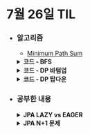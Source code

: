 # 7월 26일 TIL

* ### 알고리즘
    * [Minimum Path Sum](https://leetcode.com/problems/minimum-path-sum/)
    <details>
      <summary><strong>코드 - BFS</strong></summary>

     ```java

        import java.util.*;

        class Solution {
            public int minPathSum(int[][] grid) {
                return bfs(grid);
            }

            private static int bfs(final int[][] grid){
                Queue<int[]> que = new ArrayDeque<>();
                int n = grid.length, m = grid[0].length;

                int[][] dp = new int[n][m];
                for(int i=0 ; i<n ; i++){
                    Arrays.fill(dp[i], Integer.MAX_VALUE);
                }

                final int[] dy = {1,0}, dx = {0,1};
                dp[0][0] = grid[0][0];

                que.add(new int[]{0, 0, grid[0][0]});

                while(!que.isEmpty()){
                    int[] cur = que.poll();

                    int y = cur[0], x = cur[1], total = cur[2];

                    for(int i=0 ; i<2 ; i++){
                        int ny = y + dy[i], nx = x + dx[i];

                        if(0 > ny || ny >= n || 0 > nx || nx >= m 
                        || dp[ny][nx] <= total + grid[ny][nx])continue;

                        dp[ny][nx] = total + grid[ny][nx];
                        que.add(new int[]{ny, nx, dp[ny][nx]});
                    }
                }

                return dp[n - 1][m - 1];
            }
        }

    ```
    
    </details>

    <details>
    <summary><strong>코드 - DP 바텀업</strong></summary>

    ```java
            
        import java.util.*;

        class Solution {
            public int minPathSum(int[][] grid) {
                int n = grid.length, m = grid[0].length;

                int[][] dp = new int[n + 1][m + 1];

                for(int i=0 ; i<=n ; i++){
                    Arrays.fill(dp[i], 1000_000);
                }

                dp[0][1] = dp[1][0] = 0;

                for(int i=0 ; i<n ; i++){
                    for(int j=0 ; j<m ; j++){
                        dp[i + 1][j + 1] = Math.min(dp[i][j + 1], dp[i + 1][j]) + grid[i][j];
                    }
                }

                return dp[n][m];
            }
        }

    ```

    </details>

    <details>
    <summary><strong>코드 - DP 탑다운</strong></summary>

    * 탑다운 방식으로 재귀를 하면 불필요한 연산을 제외할 수 있어서 바텀업 방식보다 더 효율적이다. [참고 코드](https://leetcode.com/problems/minimum-path-sum/solutions/5157451/simple-java-code-0-ms-beats-100/)

    ```java
            
        import java.util.*;

        class Solution {
            public int minPathSum(int[][] grid) {
                int n = grid.length, m = grid[0].length;

                int[][] dp = new int[n][m];

                return findMinimumPathSum(grid, dp, n - 1, m - 1);
            }

            private int findMinimumPathSum(final int[][] grid, int[][] dp, int y, int x){
                if(y == 0 && x == 0)return grid[y][x];
                if(y < 0 || x < 0)return Integer.MAX_VALUE;
                if(dp[y][x] != 0)return dp[y][x];
                return dp[y][x] = grid[y][x] + Math.min(findMinimumPathSum(grid, dp, y - 1, x), findMinimumPathSum(grid, dp, y, x - 1));
            }
        }

    ```

    </details>


 * ### 공부한 내용
    <details>
    <summary><strong>JPA LAZY vs EAGER</strong></summary>

    1. **즉시 로딩(EAGER)**
       * Entity를 조회할 때 연관된 Entity도 함께 조회하는 방식이다.
       * 즉시 로딩은 JPA가 외부 조인으로 SQL문을 작성한다. 그 이유는 외래키 중 null값을 가지고 있는 레코드가 존재할 수 있기 때문이다. 내부 조인을 하게 된다면 외래키가 null인 레코드를 단순한 조회도 안되기 때문에 이것을 고려하여 기본적으로 JPA는 외부 조인을 이용한다. 하지만, 내부 조인이 성능이 더 좋기 때문에 JPA에서 @JoinColumn의 nullable 속성을 false로 설정하여 null이 없다는 것을 알리거나 매핑 어노테이션의 optional 속성을 false로 하면 내부 조인을 사용한다.

       <br/>

        > **외부 조인(Outer join)**: 두 개 이상의 테이블을 연결했을 때 데이터가 있는 테이블의 내용을 조회하는 방법이다. 다시 말해, 조건에 맞지 않아도 해당하는 행을 조회하고 싶을 때 사용한다.
        >
        > **내부 조인(Inner join)**: 두 개 이상의 테이블을 연결하여 일치하는 값을 기준으로 데이터를 조회하는 방법이다. 연결된 테이블들 간에서 일치하는 값을 가진 행만 결과를 반환한다.
        >
        > **외부 조인보다 내부 조인이 성능이 더 좋은 이유**: 내부 조인은 조건에 맞는 데이터들만 검색하기 때문에 처리해야할 데이터 양이 상대적으로 적다.

        <br/>

    2. **지연 로딩(LAZY)**
       * Entity를 조회할 때 연관된 Entity는 나중에 직접 사용할 때 조회하는 방식이다.
       * 지연로딩은 프록시 객체를 이용한다. Entity를 프록시로 조회할 때 식별자(PK) 값을 파라미터로 전달하는데 프록시 객체는 이 값을 보관하고 있다. 그래서, 연관 관계를 설정할 때, 식별자 값만 사용하기 때문에 프록시를 사용함녀 데이터베이스 접근 회수를 줄일 수 있다.
       
       > **프록시 패턴**: 프록시는 대리자라는 뜻을 가지고 있다. 이것을 이용하면 객체를 직접 참조하는 것이 아니라 해당 객체를 대신하는 객체를 통해 접근할 수 있어서 메모리에 존재하지 않아도 기본적인 정보를 참조하거나 설정할 수 있고, 실제 객체의 기능이 필요한 시점까지 객체의 생성을 미룰 수 있다.

    3. **JPA 기본 페치(Fetch) 전략**
       * @ManyToOne, @OneToOne: 즉시 로딩
       * @OneToMany, @ManyToMany: 지연 로딩
       * JPA는 기본적으로 연관된 Entity가 하나면 즉시 로딩을 하고, 컬렉션이면 지연 로딩을 사용한다. 개발에서 모든 연관 관계는 지연 로딩으로 설정하는 것을 추천한다. 어느 정도 개발 완료 단계에 왔을 때 실제 사용하는 상황을 지켜보고 꼭 필요한 곳에만 즉시 로딩을 사용하도록 최적화하면 되기 때문이다. 이것은 JPA이기에 간단하게 할 수 있지만, SQL문을 직접 이용한다고 하면 많은 SQL문과 애플리케이션 코드를 수정해야 한다.

    </details>

    <details>
    <summary><strong>JPA N+1 문제</strong></summary>
    * N+1 문제는 연관 관계에서 발생하는 문제로 연관된 Entity들을 조회할 때, 조회된 데이터 개수만큼 조회 쿼리가 추가적으로 발생한다.

    * **즉시 로딩**으로 조회할 때, 메소드를 이용해서 할 때는 join문을 이용해서 SQL문을 한 번만 보내지만, JPQL를 이용할 때는, SQL문을 여러번 보내는 문제가 발생한다.
    
    * **지연 로딩**으로 조회할 때는 JPQL로 요청하면 N+1문제가 발생하지 않지만, 컬렉션을 불러올 때, SQL문을 하나씩 보내는 문제가 발생한다.
    
    * **해결 방법**
      1. **Fetch join 사용**: JPQL로 join fetch을 이용해서 하나의 쿼리를 이용해서 데이터를 조회한다. 하지만, fetch조인을 이용하면 LAZY로 설정된 연관된 Entity도 가져오게 되고, 페이징 쿼리를 사용할 수 없다는 단점이 있다.
      
      2. **@EntityGraph**: @EntityGraph의 attributePaths에 쿼리 수행시 바로 가져올 필드명을 지정하면 LAZY가 아닌 EAGER로 조회한다.JPQL과 함께 사용한다.
     
      > **Fetch join과 @EntityGraph 사용시 주의점**
      > 둘다 카테시안 곱이 발생하여 A객체의 수만큼 B가 중복으로 데이터가 존재할 수 있으니 distinct를 사용하는 등 중복을 제거해야 한다.
      
      3. **@BatchSize**: @BatchSize 어노테이션을 사용하면 지정한 size만큼 SQL문의 IN 절을 사용해서 조회한다.

      4. **@Fetch(FetchMode.SUBSELECT)**: 이 방법은 하나의 쿼리로 해결하는 것이 아니라 두 개의 쿼리를 이용해서 해결한다. Target Entity를 조회하는 쿼리를 그대로 실행하고 연관된 Entity를 조회할 때 서브 쿼리로 함께 조회하는 방식이다. 하지만, In subquery로 동작하기 때문에 MySQL에서는 느리다. 그 이유는 서브쿼리 내의 조건이 외부 쿼리와 결합되면 인덱스를 효율적으로 사용할 없고, Full scan을 하여 성능이 저하되기 때문이다.
    </details>